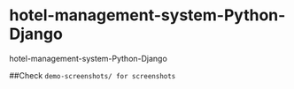 # hotel-management-system-Python-Django
hotel-management-system-Python-Django

##Check
`demo-screenshots/ for screenshots `
